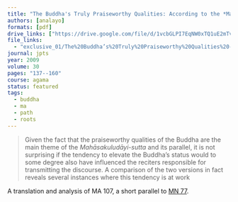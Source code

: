 ```yaml
---
title: "The Buddha's Truly Praiseworthy Qualities: According to the *Mahāsakuludāyi-sutta* and Its Chinese Parallel"
authors: [analayo]
formats: [pdf]
drive_links: ["https://drive.google.com/file/d/1vcbGLPI7EqNW0xTQ1uE2mTvOuGDHUkJj/view?usp=drivesdk"]
file_links:
  - "exclusive_01/The%20Buddha’s%20Truly%20Praiseworthy%20Qualities%20-%20Bhikkhu%20Analayo.pdf"
journal: jpts
year: 2009
volume: 30
pages: "137--160"
course: agama
status: featured
tags:
  - buddha
  - ma
  - path
  - roots
---
```


> Given the fact that the praiseworthy qualities of the Buddha are the main theme of the *Mahāsakuludāyi-sutta* and its parallel, it is not surprising if the tendency to elevate the Buddha’s status would to some degree also have influenced the reciters responsible for transmitting the discourse. A comparison of the two versions in fact reveals several instances where this tendency is at work

A translation and analysis of MA 107, a short parallel to [MN 77](/content/canon/mn77).

